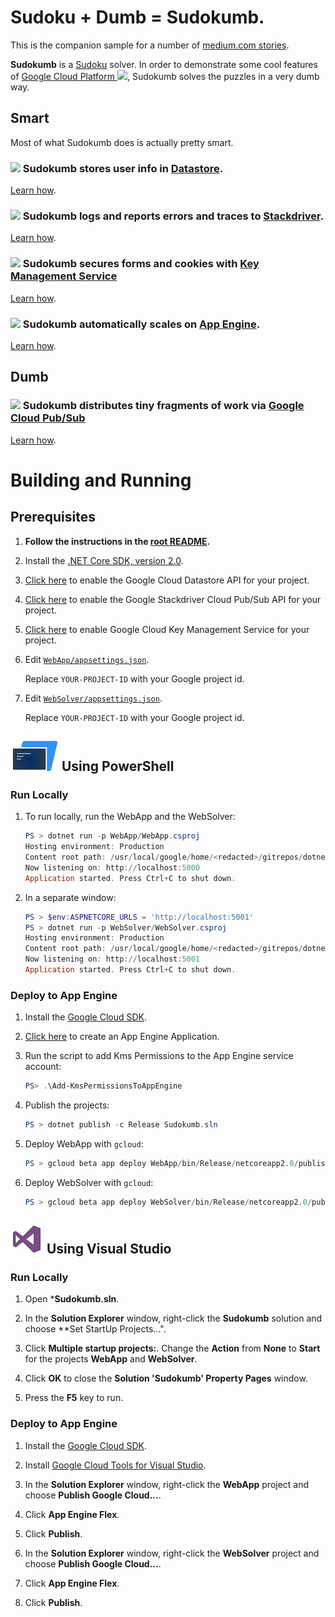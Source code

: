 # Sudoku + Dumb = Sudokumb.

This is the companion sample for a number of [medium.com stories](https://medium.com/@SurferJeff).

**Sudokumb** is a [Sudoku](https://en.wikipedia.org/wiki/Sudoku) solver. In order to demonstrate some cool features of <a href="https://cloud.google.com/">Google Cloud Platform <img src="http://cloud.google.com/_static/images/cloud/products/logos/svg/gcp.svg" width=32></a>,
Sudokumb solves the puzzles in a very dumb way.

## Smart

Most of what Sudokumb does is actually pretty smart.

### <img src="http://cloud.google.com/_static/images/cloud/products/logos/svg/datastore.svg" width=64> Sudokumb stores user info in [Datastore](https://cloud.google.com/datastore/).

[Learn how](./DatastoreUserStore/README.md).

### <img src="http://cloud.google.com/_static/images/cloud/products/logos/svg/stackdriver.svg" width=64> Sudokumb logs and reports errors and traces to [Stackdriver](https://cloud.google.com/dotnet/docs/stackdriver).

[Learn how](./Stackdriver.md).

### <img src="http://cloud.google.com/_static/images/cloud/products/logos/svg/kms.svg" width=64> Sudokumb secures forms and cookies with [Key Management Service](https://cloud.google.com/kms/)

[Learn how](./KmsDataProtectionProvider/README.md).

### <img src="http://cloud.google.com/_static/images/cloud/products/logos/svg/appengine.svg" width=64> Sudokumb automatically scales on [App Engine](https://cloud.google.com/appengine/docs/flexible/dotnet/).

[Learn how](./AppEngine.md).

## Dumb

### <img src="http://cloud.google.com/_static/images/cloud/products/logos/svg/pubsub.svg" width=64> Sudokumb distributes tiny fragments of work via [Google Cloud Pub/Sub](https://cloud.google.com/pubsub/docs/)

[Learn how](./WebLib/PubSub.md).

# Building and Running 

## Prerequisites

1.  **Follow the instructions in the [root README](../../README.md).**
  
2.  Install the [.NET Core SDK, version 2.0](https://www.microsoft.com/net/download/dotnet-core/sdk-2.0.3).

3.  [Click here](https://console.cloud.google.com/flows/enableapi?apiid=datastore.googleapis.com&showconfirmation=true)
    to enable the Google Cloud Datastore API for your project.

4.  [Click here](https://console.cloud.google.com/flows/enableapi?apiid=pubsub.googleapis.com&showconfirmation=true)
    to enable the Google Stackdriver Cloud Pub/Sub API for your project.

5.  [Click here](https://console.cloud.google.com/flows/enableapi?apiid=cloudkms.googleapis.com&showconfirmation=true) 
    to enable Google Cloud Key Management Service for your project.


6.  Edit [`WebApp/appsettings.json`](WebApp/appsettings.json).

    Replace `YOUR-PROJECT-ID` with your Google project id.

7.  Edit [`WebSolver/appsettings.json`](WebSolver/appsettings.json).

    Replace `YOUR-PROJECT-ID` with your Google project id.

## ![PowerShell](../../appengine/flexible/.resources/powershell.png) Using PowerShell

### Run Locally

1.	To run locally, run the WebApp and the WebSolver:
    ```powershell
    PS > dotnet run -p WebApp/WebApp.csproj
    Hosting environment: Production
    Content root path: /usr/local/google/home/<redacted>/gitrepos/dotnet-docs-samples/applications/sudokumb/WebApp
    Now listening on: http://localhost:5000
    Application started. Press Ctrl+C to shut down.
    ```

2.	In a separate window:
    ```powershell
    PS > $env:ASPNETCORE_URLS = 'http://localhost:5001'
    PS > dotnet run -p WebSolver/WebSolver.csproj
    Hosting environment: Production
    Content root path: /usr/local/google/home/<redacted>/gitrepos/dotnet-docs-samples/applications/sudokumb/WebSolver
    Now listening on: http://localhost:5001
    Application started. Press Ctrl+C to shut down.
    ```
### Deploy to App Engine

1.  Install the [Google Cloud SDK](http://cloud.google.com/sdk).

2.  [Click here](https://console.cloud.google.com/appengine) to create an
    App Engine Application.

3.  Run the script to add Kms Permissions to the App Engine service account:
    ```powershell
    PS> .\Add-KmsPermissionsToAppEngine
    ```
    
2.	Publish the projects:
    ```powershell
    PS > dotnet publish -c Release Sudokumb.sln
    ```

2.  Deploy WebApp with `gcloud`:
    ```powershell
    PS > gcloud beta app deploy WebApp/bin/Release/netcoreapp2.0/publish/app.yaml
    ```

3.  Deploy WebSolver with `gcloud`:
    ```powershell
    PS > gcloud beta app deploy WebSolver/bin/Release/netcoreapp2.0/publish/app.yaml
    ```


## ![Visual Studio](../../appengine/flexible/.resources/visual-studio.png) Using Visual Studio

### Run Locally

1.  Open ***Sudokumb.sln**.

2.  In the **Solution Explorer** window, right-click the **Sudokumb** solution 
    and choose **Set StartUp Projects...".

3.  Click **Multiple startup projects:**.  Change the **Action** from **None**
    to **Start** for the projects **WebApp** and **WebSolver**.

4.  Click **OK** to close the **Solution 'Sudokumb' Property Pages** window.

5.  Press the **F5** key to run. 

### Deploy to App Engine

1.  Install the [Google Cloud SDK](http://cloud.google.com/sdk).

2.  Install [Google Cloud Tools for Visual Studio](https://cloud.google.com/visual-studio/).

3.  In the **Solution Explorer** window, right-click the **WebApp** project and choose **Publish Google Cloud...**.

4.  Click **App Engine Flex**.

5.  Click **Publish**.

3.  In the **Solution Explorer** window, right-click the **WebSolver** project and choose **Publish Google Cloud...**.

4.  Click **App Engine Flex**.

5.  Click **Publish**.
